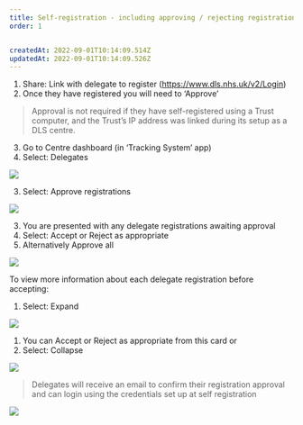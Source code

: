 ```yaml
---
title: Self-registration - including approving / rejecting registrations
order: 1


createdAt: 2022-09-01T10:14:09.514Z
updatedAt: 2022-09-01T10:14:09.526Z
---
```

1. Share: Link with delegate to register (https://www.dls.nhs.uk/v2/Login) ​
2. Once they have registered you will need to ‘Approve’ ​

> Approval is not required if they have self-registered using a Trust computer, and the Trust’s IP address was linked during its setup as a DLS centre.​

3. Go to Centre dashboard (in ‘Tracking System’ app)
4. Select: Delegates​

![](/img/ad-4-01-Self-reg.jpg)

3. Select: Approve registrations​

![](/img/ad-4-02-Self-reg.jpg)

3. You are presented with any delegate registrations awaiting approval ​
4. Select: Accept or Reject as appropriate​
5. Alternatively Approve all​

![](/img/ad-4-03-Self-reg.jpg)

To view more information about each delegate registration before accepting:​

1. Select: Expand​

![](/img/ad-4-04-Self-reg.jpg)

1. You can Accept or Reject as appropriate from this card or​
2. Select: Collapse ​

![](/img/ad-4-05-Self-reg.jpg)

> Delegates will receive an email to confirm their registration approval and can login using the credentials set up at self registration​​

![](/img/ad-4-06-Self-reg.jpg)
